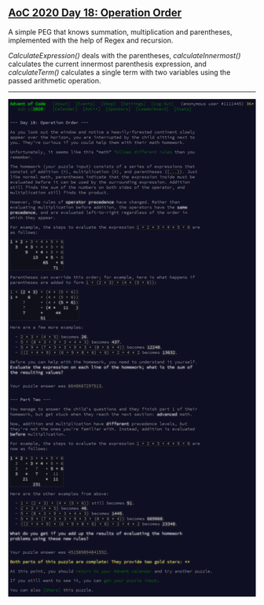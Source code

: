 ## [AoC 2020 Day 18: Operation Order](https://adventofcode.com/2020/day/18)

A simple PEG that knows summation, multiplication and parentheses, implemented with the help of Regex and recursion.

*CalculateExpression()* deals with the parentheses, *calculateInnermost()* calculates the current innermost parenthesis expression, and *calculateTerm()* calculates a single term with two variables using the passed arithmetic operation.

---

![AoC 2020 Day 18](day18--Operation_Order.png?raw=true)
